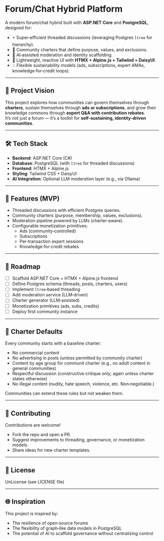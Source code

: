 # Forum/Chat Hybrid Platform

A modern forum/chat hybrid built with **ASP.NET Core** and **PostgreSQL**, designed for:
- ⚡ Super‑efficient threaded discussions (leveraging Postgres `ltree` for hierarchy).
- 🧩 Community charters that define purpose, values, and exclusions.
- 🤖 AI‑assisted moderation and identity scaffolding.
- 🎨 Lightweight, reactive UI with **HTMX + Alpine.js + Tailwind + DaisyUI**.
- 💡 Flexible sustainability models (ads, subscriptions, expert AMAs, knowledge‑for‑credit loops).

---

## 🚀 Project Vision
This project explores how communities can govern themselves through **charters**, sustain themselves through **ads or subscriptions**, and grow their knowledge commons through **expert Q&A with contribution rebates**.  
It’s not just a forum — it’s a toolkit for **self‑sustaining, identity‑driven communities**.

---

## 🛠️ Tech Stack
- **Backend**: ASP.NET Core (C#)
- **Database**: PostgreSQL (with `ltree` for threaded discussions)
- **Frontend**: HTMX + Alpine.js
- **Styling**: Tailwind CSS + DaisyUI
- **AI Integration**: Optional LLM moderation layer (e.g., via Ollama)

---

## 📂 Features (MVP)
- Threaded discussions with efficient Postgres queries.
- Community charters (purpose, membership, values, exclusions).
- Moderation pipeline powered by LLMs (charter‑aware).
- Configurable monetization primitives:
    - Ads (community‑controlled)
    - Subscriptions
    - Per‑transaction expert sessions
    - Knowledge‑for‑credit rebates

---

## 🧭 Roadmap
- [ ] Scaffold ASP.NET Core + HTMX + Alpine.js frontend
- [ ] Define Postgres schema (threads, posts, charters, users)
- [ ] Implement `ltree`‑based threading
- [ ] Add moderation service (LLM‑driven)
- [ ] Charter generator (LLM‑assisted)
- [ ] Monetization primitives (ads, subs, credits)
- [ ] Deploy first community instance

---

## 📜 Charter Defaults
Every community starts with a baseline charter:
- No commercial content
- No advertising in posts (unless permitted by community charter)
- Content by age group for communit charter (e.g., no adult content in general communities)
- Respectful discussion (constructive critique only; again unless charter states otherwise)
- No illegal content (nudity, hate speech, violence, etc. Non‑negotiable.)

Communities can extend these rules but not weaken them.

---

## 🤝 Contributing
Contributions are welcome!
- Fork the repo and open a PR.
- Suggest improvements to threading, governance, or monetization models.
- Share ideas for new charter templates.

---

## 📄 License
UnLicense (see LICENSE file)

---

## 🌐 Inspiration
This project is inspired by:
- The resilience of open‑source forums
- The flexibility of graph‑like data models in PostgreSQL
- The potential of AI to scaffold governance without centralizing control